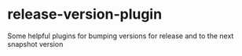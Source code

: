 release-version-plugin
======================

Some helpful plugins for bumping versions for release and to the next snapshot version
